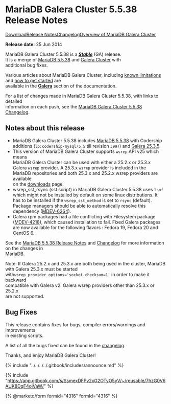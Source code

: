 # MariaDB Galera Cluster 5.5.38 Release Notes

[Download](https://downloads.mariadb.org/mariadb-galera/5.5.38)[Release Notes](mariadb-galera-cluster-5538-release-notes.md)[Changelog](../mariadb-galera-55-changelogs/mariadb-galera-cluster-5538-changelog.md)[Overview of MariaDB Galera Cluster](https://github.com/mariadb-corporation/docs-release-notes/blob/test/kb/en/what-is-mariadb-galera-cluster/README.md)

**Release date:** 25 Jun 2014

MariaDB Galera Cluster 5.5.38 is a [_**Stable**_](../../../about/release-criteria.md) (GA) release.\
It is a merge of [MariaDB 5.5.38](../../release-notes-mariadb-5-5-series/mariadb-5538-release-notes.md) and [Galera Cluster](https://codership.com/content/using-galera-cluster) with\
additional bug fixes.

Various articles about MariaDB Galera Cluster, including [known limitations](https://app.gitbook.com/s/3VYeeVGUV4AMqrA3zwy7/reference/mariadb-galera-cluster-known-limitations) and [how to get started](https://app.gitbook.com/s/3VYeeVGUV4AMqrA3zwy7/galera-management/installation-and-deployment/getting-started-with-mariadb-galera-cluster) are\
available in the [**Galera**](https://github.com/mariadb-corporation/docs-release-notes/blob/test/kb/en/galera/README.md) section of the documentation.

For a list of changes made in MariaDB Galera Cluster 5.5.38, with links to detailed\
information on each push, see the [MariaDB Galera Cluster 5.5.38 Changelog](../mariadb-galera-55-changelogs/mariadb-galera-cluster-5538-changelog.md).

## Notes about this release

* MariaDB Galera Cluster 5.5.38 includes [MariaDB 5.5.38](../../release-notes-mariadb-5-5-series/mariadb-5538-release-notes.md) with Codership\
  additions (`lp:codership-mysql/5.5` till revision `3997`) and [Galera 25.3.5](https://codership.com/content/using-galera-cluster).
* This version of MariaDB Galera Cluster supports `wsrep` API v25 which means\
  MariaDB Galera Cluster can be used with either a 25.2.x or 25.3.x\
  Galera `wsrep` provider. A 25.3.x `wsrep` provider is included in the\
  MariaDB repositories and both 25.3.x and 25.2.x wsrep providers are available\
  on the [downloads](https://downloads.mariadb.org/mariadb-galera/5.5.38) page.
* wsrep\_sst\_rsync (sst script) in MariaDB Galera Cluster 5.5.38 uses `lsof` which might not be installed by default on some linux distributions. It has to be installed if the `wsrep_sst_method` is set to `rsync` (default). Package managers should be able to automatically resolve this dependency ([MDEV-6264](https://jira.mariadb.org/browse/MDEV-6264)).
* Galera rpm packages had a file conflicting with Filesystem package ([MDEV-4218](https://jira.mariadb.org/browse/MDEV-4218)), which caused installation to fail. Fixed Galera packages are now available for the following flavors : Fedora 19, Fedora 20 and CentOS 6.

See the [MariaDB 5.5.38 Release Notes](../../release-notes-mariadb-5-5-series/mariadb-5538-release-notes.md) and [Changelog](../../../changelogs/changelogs-mariadb-55-series/mariadb-5538-changelog.md) for more information on the changes in\
MariaDB.

Note: If Galera 25.2.x and 25.3.x are both being used in the cluster, MariaDB\
with Galera 25.3.x must be started with`wsrep_provider_options='socket.checksum=1'` in order to make it backward\
compatible with Galera v2. Galera wsrep providers other than 25.3.x or 25.2.x\
are not supported.

## Bug Fixes

This release contains fixes for bugs, compiler errors/warnings and improvements\
in existing scripts.

A list of all the bugs fixed can be found in the [changelog](../mariadb-galera-55-changelogs/mariadb-galera-cluster-5538-changelog.md).

Thanks, and enjoy MariaDB Galera Cluster!

{% include "../../../../.gitbook/includes/announce.md" %}

{% include "https://app.gitbook.com/s/SsmexDFPv2xG2OTyO5yV/~/reusable/7hzG0V6AUK8DqF4oiVaW/" %}

{% @marketo/form formid="4316" formId="4316" %}
